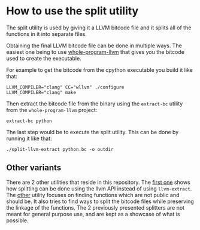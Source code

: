 # How to use the split utility

The split utility is used by giving it a LLVM bitcode file and it splits all of
the functions in it into separate files. 

Obtaining the final LLVM bitcode file can be done in multiple ways. The easiest
one being to use
[whole-program-llvm](https://github.com/travitch/whole-program-llvm) that gives
you the bitcode used to create the executable.

For example to get the bitcode from the cpython executable you build it like
that: 
```
LLVM_COMPILER="clang" CC="wllvm" ./configure 
LLVM_COMPILER="clang" make
``` 

Then extract the bitcode file from the binary using the `extract-bc` utility
from the `whole-program-llvm` project:
```
extract-bc python 
``` 

The last step would be to execute the split utility. This can be done by 
running it like that: 
```
./split-llvm-extract python.bc -o outdir
```

## Other variants

There are 2 other utilities that reside in this repository. The [first
one](manual-split.cpp) shows how splitting can be done using the llvm API
instead of using `llvm-extract`.  The [other](find-and-split-static.cpp) utility
focuses on finding functions which are not public and should be. It also tries
to find ways to split the bitcode files while preserving the linkage of the
functions. The 2 previously presented splitters are not meant for general
purpose use, and are kept as a showcase of what is possible.


